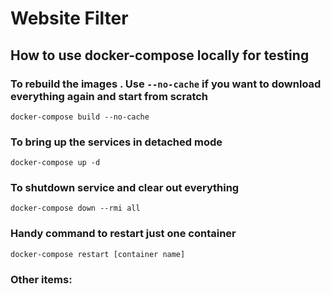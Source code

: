 # Website Filter

## How to use docker-compose locally for testing

### To rebuild the images . Use `--no-cache` if you want to download everything again and start from scratch

```
docker-compose build --no-cache
```

### To bring up the services in detached mode

```
docker-compose up -d
```

### To shutdown service and clear out everything

```
docker-compose down --rmi all
```

### Handy command to restart just one container

```
docker-compose restart [container name]
```

### Other items:
